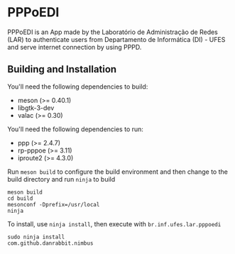 # PPPoEDI

PPPoEDI is an App made by the Laboratório de Administração de Redes (LAR) to authenticate users from
Departamento de Informática (DI) - UFES and serve internet connection by using PPPD.

## Building and Installation

You'll need the following dependencies to build:
* meson (>= 0.40.1)
* libgtk-3-dev
* valac (>= 0.30)

You'll need the following dependencies to run:
* ppp (>= 2.4.7)
* rp-pppoe (>= 3.11)
* iproute2 (>= 4.3.0)

Run `meson build` to configure the build environment and then change to the build directory and run `ninja` to build

    meson build
    cd build
    mesonconf -Dprefix=/usr/local
    ninja

To install, use `ninja install`, then execute with `br.inf.ufes.lar.pppoedi`

    sudo ninja install
    com.github.danrabbit.nimbus
